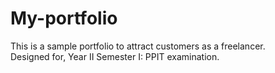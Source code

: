 # My-portfolio

This is a sample portfolio to attract customers as a freelancer. <br>
Designed for, Year II Semester I: PPIT examination.
